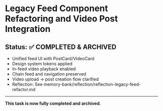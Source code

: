 # Legacy Feed Component Refactoring and Video Post Integration

## Status: ✅ COMPLETED & ARCHIVED

- Unified feed UI with PostCard/VideoCard
- Design system tokens applied
- In-feed video playback enabled
- Chain feed and navigation preserved
- Video upload → post creation flow clarified
- Reflection: See memory-bank/reflection/reflection-legacy-feed-refactor.md

---

**This task is now fully completed and archived.**
